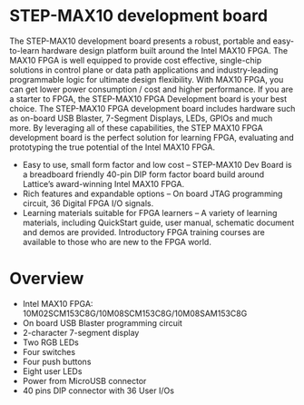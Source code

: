 # STEP-MAX10 development board

The STEP-MAX10 development board presents a robust, portable and easy-to-learn hardware design platform built around the Intel MAX10 FPGA. The MAX10 FPGA is well equipped to provide cost effective, single-chip solutions in control plane or data path applications and industry-leading programmable logic for ultimate design flexibility. With MAX10 FPGA, you can get lower power consumption / cost and higher performance. If you are a starter to FPGA, the STEP-MAX10 FPGA Development board is your best choice.
The STEP-MAX10 FPGA development board includes hardware such as on-board USB Blaster, 7-Segment Displays, LEDs, GPIOs and much more. By leveraging all of these capabilities, the STEP MAX10 FPGA development board is the perfect solution for learning FPGA, evaluating and prototyping the true potential of the Intel MAX10 FPGA.
* Easy to use, small form factor and low cost – STEP-MAX10 Dev Board is a breadboard friendly 40-pin DIP form factor board build around Lattice’s award-winning Intel MAX10 FPGA.
* Rich features and expandable options – On board JTAG programming circuit, 36 Digital FPGA I/O signals.
* Learning materials suitable for FPGA learners – A variety of learning materials, including QuickStart guide, user manual, schematic document and demos are provided. Introductory FPGA training courses are available to those who are new to the FPGA world.

# Overview
* Intel MAX10 FPGA: 10M02SCM153C8G/10M08SCM153C8G/10M08SAM153C8G
* On board USB Blaster programming circuit
* 2-character 7-segment display
* Two RGB LEDs
* Four switches
* Four push buttons
* Eight user LEDs
* Power from MicroUSB connector
* 40 pins DIP connector with 36 User I/Os